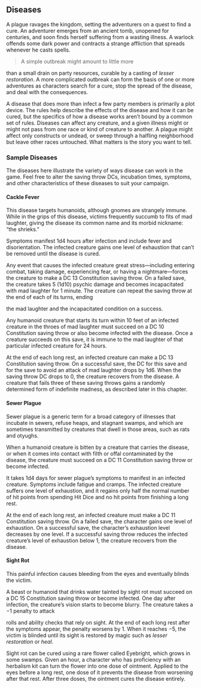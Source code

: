 Diseases
--------

A plague ravages the kingdom, setting the adventurers on a quest to find
a cure. An adventurer emerges from an ancient tomb, unopened for
centuries, and soon finds herself suffering from a wasting illness. A
warlock offends some dark power and contracts a strange affliction that
spreads whenever he casts spells.

> A simple outbreak might amount to little more

than a small drain on party resources, curable by a casting of *lesser
restoration*. A more complicated outbreak can form the basis of one or
more adventures as characters search for a cure, stop the spread of the
disease, and deal with the consequences.

A disease that does more than infect a few party members is primarily a
plot device. The rules help describe the effects of the disease and how
it can be cured, but the specifics of how a disease works aren’t bound
by a common set of rules. Diseases can affect any creature, and a given
illness might or might not pass from one race or kind of creature to
another. A plague might affect only constructs or undead, or sweep
through a halfling neighborhood but leave other races untouched. What
matters is the story you want to tell.

### Sample Diseases

The diseases here illustrate the variety of ways disease can work in the
game. Feel free to alter the saving throw DCs, incubation times,
symptoms, and other characteristics of these diseases to suit your
campaign.

#### Cackle Fever

This disease targets humanoids, although gnomes are strangely immune.
While in the grips of this disease, victims frequently succumb to fits
of mad laughter, giving the disease its common name and its morbid
nickname: “the shrieks.”

Symptoms manifest 1d4 hours after infection and include fever and
disorientation. The infected creature gains one level of exhaustion that
can’t be removed until the disease is cured.

Any event that causes the infected creature great stress—including
entering combat, taking damage, experiencing fear, or having a
nightmare—forces the creature to make a DC 13 Constitution saving throw.
On a failed save, the creature takes 5 (1d10) psychic damage and becomes
incapacitated with mad laughter for 1 minute. The creature can repeat
the saving throw at the end of each of its turns, ending

the mad laughter and the incapacitated condition on a success.

Any humanoid creature that starts its turn within 10 feet of an infected
creature in the throes of mad laughter must succeed on a DC 10
Constitution saving throw or also become infected with the disease. Once
a creature succeeds on this save, it is immune to the mad laughter of
that particular infected creature for 24 hours.

At the end of each long rest, an infected creature can make a DC 13
Constitution saving throw. On a successful save, the DC for this save
and for the save to avoid an attack of mad laughter drops by 1d6. When
the saving throw DC drops to 0, the creature recovers from the disease.
A creature that fails three of these saving throws gains a randomly
determined form of indefinite madness, as described later in this
chapter.

#### Sewer Plague

Sewer plague is a generic term for a broad category of illnesses that
incubate in sewers, refuse heaps, and stagnant swamps, and which are
sometimes transmitted by creatures that dwell in those areas, such as
rats and otyughs.

When a humanoid creature is bitten by a creature that carries the
disease, or when it comes into contact with filth or offal contaminated
by the disease, the creature must succeed on a DC 11 Constitution saving
throw or become infected.

It takes 1d4 days for sewer plague’s symptoms to manifest in an infected
creature. Symptoms include fatigue and cramps. The infected creature
suffers one level of exhaustion, and it regains only half the normal
number of hit points from spending Hit Dice and no hit points from
finishing a long rest.

At the end of each long rest, an infected creature must make a DC 11
Constitution saving throw. On a failed save, the character gains one
level of exhaustion. On a successful save, the character’s exhaustion
level decreases by one level. If a successful saving throw reduces the
infected creature’s level of exhaustion below 1, the creature recovers
from the disease.

#### Sight Rot

This painful infection causes bleeding from the eyes and eventually
blinds the victim.

A beast or humanoid that drinks water tainted by sight rot must succeed
on a DC 15 Constitution saving throw or become infected. One day after
infection, the creature’s vision starts to become blurry. The creature
takes a −1 penalty to attack

rolls and ability checks that rely on sight. At the end of each long
rest after the symptoms appear, the penalty worsens by 1. When it
reaches −5, the victim is blinded until its sight is restored by magic
such as *lesser restoration* or *heal*.

Sight rot can be cured using a rare flower called Eyebright, which grows
in some swamps. Given an hour, a character who has proficiency with an
herbalism kit can turn the flower into one dose of ointment. Applied to
the eyes before a long rest, one dose of it prevents the disease from
worsening after that rest. After three doses, the ointment cures the
disease entirely.
